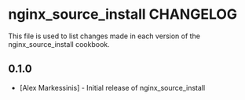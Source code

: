 # nginx_source_install CHANGELOG

This file is used to list changes made in each version of the nginx_source_install cookbook.

## 0.1.0
- [Alex Markessinis] - Initial release of nginx_source_install
